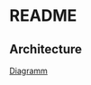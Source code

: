 # README

## Architecture

[Diagramm](https://drive.google.com/file/d/1nRkJj-1Z-pQCY3Z-3_RDi36bKWVh-Q9p/view?usp=sharing)